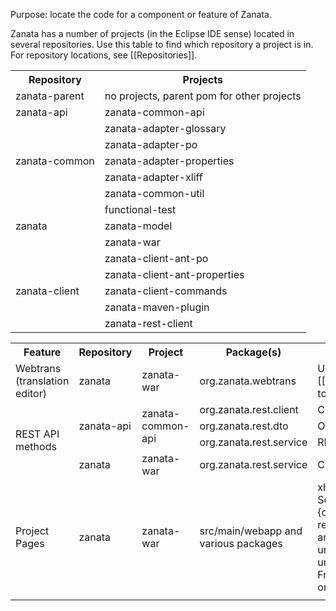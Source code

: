 Purpose: locate the code for a component or feature of Zanata.

Zanata has a number of projects (in the Eclipse IDE sense) located in several repositories. Use this table to find which repository a project is in. For repository locations, see [[Repositories]].
<table>
 <tr>
  <th>Repository</th>
  <th>Projects</th>
 </tr>
 <tr>
  <td>zanata-parent</td>
  <td>no projects, parent pom for other projects</td>
 </tr>
 <tr>
  <td>zanata-api</td>
  <td>zanata-common-api</td>
 </tr>
 <tr>
  <td rowspan="5">zanata-common</td>
  <td>zanata-adapter-glossary</td>
 </tr>
 <tr><td>zanata-adapter-po</td></tr>
 <tr><td>zanata-adapter-properties</td></tr>
 <tr><td>zanata-adapter-xliff</td></tr>
 <tr><td>zanata-common-util</td></tr>
 <tr>
  <td rowspan="3">zanata</td>
  <td>functional-test</td>
 </tr>
 <tr><td>zanata-model</td></tr>
 <tr><td>zanata-war</td></tr>
 <tr>
  <td rowspan="5">zanata-client</td>
  <td>zanata-client-ant-po</td>
 </tr>
 <tr><td>zanata-client-ant-properties</td></tr>
 <tr><td>zanata-client-commands</td></tr>
 <tr><td>zanata-maven-plugin</td></tr>
 <tr><td>zanata-rest-client</td></tr>
</table>


<table>

<tr>
 <th>Feature</th>
 <th>Repository</th>
 <th>Project</th>
 <th>Package(s)</th>
 <th>Notes</th>
</tr>

<tr>
 <td>Webtrans (translation editor)</td>
 <td>zanata</td>
 <td>zanata-war</td>
 <td>org.zanata.webtrans</td>
 <td>Uses [[GWT|https://developers.google.com/web-toolkit/]]</td>
</tr>

<tr>
 <td rowspan="4">REST API methods</td>
 <td rowspan="3">zanata-api</td>
 <td rowspan="3">zanata-common-api</td>
 <td>org.zanata.rest.client</td>
 <td>Client interfaces for REST endpoints</td>
</tr>
<tr>
 <td>org.zanata.rest.dto</td>
 <td>Objects transferred by REST methods</td>
</tr>
<tr>
 <td>org.zanata.rest.service</td>
 <td>REST method interfaces</td>
</tr>
<tr>
 <td rowspan="1">zanata</td>
 <td rowspan="1">zanata-war</td>
 <td>org.zanata.rest.service</td>
 <td>Concrete implementations of REST methods</td>
</tr>

<tr>
 <td>Project Pages</td>
 <td>zanata</td>
 <td>zanata-war</td>
 <td>src/main/webapp and various packages</td>
 <td>xhtml pages that use Seam components. Seam components are referred to like #{componentName.methodName}, which refers to a class ComponentName or with annotation @Name("componentName"). An understanding of Seam is very helpful in understanding this code. See [[Seam Framework|http://www.seamframework.org/]] or any introductory Seam book.</td>
</tr>

<tr>
 <td></td>
 <td></td>
 <td></td>
 <td></td>
 <td></td>
</tr>

</table>